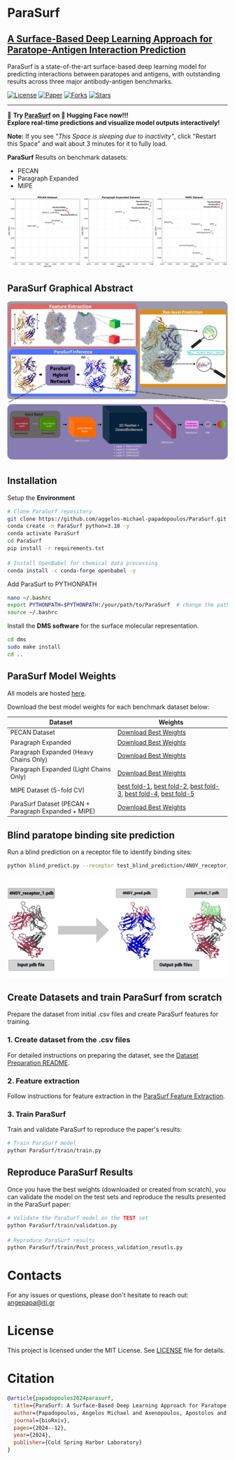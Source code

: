 # **ParaSurf**
## **[A Surface-Based Deep Learning Approach for Paratope-Antigen Interaction Prediction](https://www.biorxiv.org/content/10.1101/2024.12.16.628621v1.abstract)**

ParaSurf is a state-of-the-art surface-based deep learning model for predicting interactions between paratopes and antigens, with outstanding results across three major antibody-antigen benchmarks.


[![License](https://img.shields.io/github/license/aggelos-michael-papadopoulos/ParaSurf)](https://github.com/aggelos-michael-papadopoulos/ParaSurf/blob/main/LICENSE)
[![Paper](https://img.shields.io/badge/Bioarxiv-Preprint-blue)](https://www.biorxiv.org/content/10.1101/2024.12.16.628621v1.abstract)
[![Forks](https://img.shields.io/github/forks/aggelos-michael-papadopoulos/ParaSurf)](https://github.com/aggelos-michael-papadopoulos/ParaSurf/network/members)
[![Stars](https://img.shields.io/github/stars/aggelos-michael-papadopoulos/ParaSurf)](https://github.com/aggelos-michael-papadopoulos/ParaSurf/stargazers)


---
🚀 **Try [ParaSurf](https://huggingface.co/spaces/angepapa/ParaSurf) on 🤗 Hugging Face now!!!**  
**Explore real-time predictions and visualize model outputs interactively!**

**Note:** If you see *"This Space is sleeping due to inactivity"*, click "Restart this Space" and wait about 3 minutes for it to fully load.





**ParaSurf** Results on benchmark datasets:
* PECAN 
* Paragraph Expanded
* MIPE

![Model Results](images/results.jpg)


## **ParaSurf Graphical Abstract**
![ParaSurf](images/ParaSurf.jpg)
![Architecture](images/model%20architecture.jpg)


## Installation

Setup the **Environment**
```bash
# Clone ParaSurf repository
git clone https://github.com/aggelos-michael-papadopoulos/ParaSurf.git 
conda create -n ParaSurf python=3.10 -y
conda activate ParaSurf
cd ParaSurf
pip install -r requirements.txt

# Install OpenBabel for chemical data processing
conda install -c conda-forge openbabel -y
```

Add ParaSurf to PYTHONPATH
```bash
nano ~/.bashrc  
export PYTHONPATH=$PYTHONPATH:/your/path/to/ParaSurf  # change the path to yours
source ~/.bashrc  
```
Install the **DMS software** for the surface molecular representation.
```bash
cd dms
sudo make install
cd ..
```

## **ParaSurf Model Weights**

All models are hosted [here](https://drive.google.com/drive/folders/1Kpehru9SnWsl7_Wq93WuI_o7f8wrPgpI?usp=drive_link).

Download the best model weights for each benchmark dataset below:


| Dataset                                              | Weights                                                                                                                                                      |
|------------------------------------------------------|--------------------------------------------------------------------------------------------------------------------------------------------------------------|
| PECAN Dataset                                        | [Download Best Weights](https://drive.google.com/uc?export=download&id=1vZGH-T6K5_ShVma3dwLkLdkoivs09rSP)                                                    |
| Paragraph Expanded                                   | [Download Best Weights](https://drive.google.com/uc?export=download&id=1nd3npYK303e8owDBvW8Ygd5m9SD1puhR)                                                    |
| Paragraph Expanded (Heavy Chains Only)               | [Download Best Weights](https://drive.google.com/uc?export=download&id=16LA99tPYP7vkKpc-ycn98esEUhXUDc-n)                                                    |
| Paragraph Expanded (Light Chains Only)               | [Download Best Weights](https://drive.google.com/uc?export=download&id=1mEBLPKi1sny-inr1ogdYWoo44XgbH8db)                                                    |
| MIPE Dataset (5-fold CV)                             | [best fold-1](https://drive.google.com/uc?export=download&id=1vIg9m557yiQdYsDelbR39Ch2QTKeLJp5), [best fold-2](https://drive.google.com/uc?export=download&id=1wU--r9sMxdF32nmdp3x9N1Ah8UriZVVD), [best fold-3](https://drive.google.com/uc?export=download&id=1LeATakZ-fxIaovQ8wydZbBNfSkbTsub7), [best fold-4](https://drive.google.com/uc?export=download&id=1dj482apCA09sBw2OUQrNR3PVBLEU9okp), [best fold-5](https://drive.google.com/uc?export=download&id=1Ai0VnytiUNUJsJ5ifKuBv4nkiz35iI6M) |
| ParaSurf Dataset (PECAN + Paragraph Expanded + MIPE) | [Download Best Weights](https://drive.google.com/uc?export=download&id=1LBydgQ7sTXTAuEdE3Le_PH6cY_F2h_Tp)                                                    |


## **Blind paratope binding site prediction**
Run a blind prediction on a receptor file to identify binding sites:

```bash
python blind_predict.py --receptor test_blind_prediction/4N0Y_receptor_1.pdb --model_weights path/to/model_weights
```
![Alt text](images/pred_example.png)


## Create Datasets and train ParaSurf from scratch
Prepare the dataset from initial .csv files and create ParaSurf features for training.

### 1. Create dataset from the .csv files
For detailed instructions on preparing the dataset, see the [Dataset Preparation README](ParaSurf/create_datasets_from_csv/README.md).

### 2. Feature extraction
Follow instructions for feature extraction in the [ParaSurf Feature Extraction](ParaSurf/preprocess/README.md).

### 3. Train ParaSurf
Train and validate ParaSurf to reproduce the paper's results:
```bash
# Train ParaSurf model
python ParaSurf/train/train.py
```

## Reproduce ParaSurf Results
Once you have the best weights (downloaded or created from scratch), you can validate the model on the test sets and reproduce the results presented in the ParaSurf paper:

```bash
# Validate the ParaSurf model on the TEST set 
python ParaSurf/train/validation.py

# Reproduce ParaSurf results
python ParaSurf/train/Post_process_validation_resutls.py
```

# Contacts
For any issues or questions, please don't hesitate to reach out: [angepapa@iti.gr](mailto:angepapa@iti.gr)

# License

This project is licensed under the MIT License. See [LICENSE](LICENSE) file for details.


# Citation
```bibtex
@article{papadopoulos2024parasurf,
  title={ParaSurf: A Surface-Based Deep Learning Approach for Paratope-Antigen Interaction Prediction},
  author={Papadopoulos, Angelos Michael and Axenopoulos, Apostolos and Iatrou, Anastasia and Stamatopoulos, Kostas and Alvarez, Federico and Daras, Petros},
  journal={bioRxiv},
  pages={2024--12},
  year={2024},
  publisher={Cold Spring Harbor Laboratory}
}
```